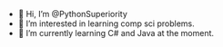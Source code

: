 - 👋 Hi, I’m @PythonSuperiority
- 👀 I’m interested in learning comp sci problems.
- 🌱 I’m currently learning C# and Java at the moment.

<!---
PythonSuperiority/PythonSuperiority is a ✨ special ✨ repository because its `README.md` (this file) appears on your GitHub profile.
You can click the Preview link to take a look at your changes.
--->
